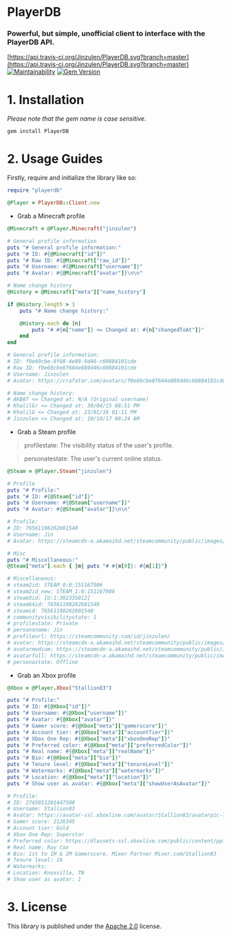 # PlayerDB
### Powerful, but simple, unofficial client to interface with the PlayerDB API.
[https://api.travis-ci.org/Jinzulen/PlayerDB.svg?branch=master](https://api.travis-ci.org/Jinzulen/PlayerDB.svg?branch=master) [![Maintainability](https://api.codeclimate.com/v1/badges/ce7f5b3cd9f3690180ea/maintainability)](https://codeclimate.com/github/Jinzulen/PlayerDB/maintainability) [![Gem Version](https://badge.fury.io/rb/PlayerDB.svg)](https://badge.fury.io/rb/PlayerDB)

# 1. Installation
*Please note that the gem name is case sensitive.*
```
gem install PlayerDB
```

# 2. Usage Guides
Firstly, require and initialize the library like so:
```ruby
require "playerdb"

@Player = PlayerDB::Client.new
```

- Grab a Minecraft profile
```ruby
@Minecraft = @Player.Minecraft("jinzulen")

# General profile information
puts "# General profile information:"
puts "# ID: #{@Minecraft["id"]}"
puts "# Raw ID: #{@Minecraft["raw_id"]}"
puts "# Username: #{@Minecraft["username"]}"
puts "# Avatar: #{@Minecraft["avatar"]}\n\n"

# Name change history
@History = @Minecraft["meta"]["name_history"]

if @History.length > 1
    puts "# Name change history:"

    @History.each do |n|
        puts "# #{n["name"]} <= Changed at: #{n["changedToAt"]}"
    end
end

# General profile information:
# ID: f0e60cbe-8f68-4e88-9d46-c60884101cde
# Raw ID: f0e60cbe8f684e889d46c60884101cde
# Username: Jinzulen
# Avatar: https://crafatar.com/avatars/f0e60cbe8f684e889d46c60884101cde

# Name change history:
# AKBAT <= Changed at: N/A (Original username)
# KhalilGr <= Changed at: 30/04/15 08:51 PM
# KhalilG <= Changed at: 23/01/16 01:11 PM
# Jinzulen <= Changed at: 10/10/17 08:24 AM
```

- Grab a Steam profile
> profilestate: The visibility status of the user's profile.

> personatestate: The user's current online status.
```ruby
@Steam = @Player.Steam("jinzulen")

# Profile
puts "# Profile:"
puts "# ID: #{@Steam["id"]}"
puts "# Username: #{@Steam["username"]}"
puts "# Avatar: #{@Steam["avatar"]}\n\n"

# Profile:
# ID: 76561198262601540
# Username: Jin
# Avatar: https://steamcdn-a.akamaihd.net/steamcommunity/public/images/avatars/ff/ffec106a4a3b7dccce217e9c6553b73ce785b90f_full.jpg

# Misc
puts "# Miscellaneous:"
@Steam["meta"].each { |m| puts "# #{m[0]}: #{m[1]}"}

# Miscellaneous:
# steam2id: STEAM_0:0:151167906
# steam2id_new: STEAM_1:0:151167906
# steam3id: [U:1:302335812]
# steam64id: 76561198262601540
# steamid: 76561198262601540
# communityvisibilitystate: 1
# profilestate: Private
# personaname: Jin
# profileurl: https://steamcommunity.com/id/jinzulen/
# avatar: https://steamcdn-a.akamaihd.net/steamcommunity/public/images/avatars/ff/ffec106a4a3b7dccce217e9c6553b73ce785b90f.jpg
# avatarmedium: https://steamcdn-a.akamaihd.net/steamcommunity/public/images/avatars/ff/ffec106a4a3b7dccce217e9c6553b73ce785b90f_medium.jpg
# avatarfull: https://steamcdn-a.akamaihd.net/steamcommunity/public/images/avatars/ff/ffec106a4a3b7dccce217e9c6553b73ce785b90f_full.jpg
# personastate: Offline
```

- Grab an Xbox profile
```ruby
@Xbox = @Player.Xbox("Stallion83")

puts "# Profile:"
puts "# ID: #{@Xbox["id"]}"
puts "# Username: #{@Xbox["username"]}"
puts "# Avatar: #{@Xbox["avatar"]}"
puts "# Gamer score: #{@Xbox["meta"]["gamerscore"]}"
puts "# Account tier: #{@Xbox["meta"]["accountTier"]}"
puts "# Xbox One Rep: #{@Xbox["meta"]["xboxOneRep"]}"
puts "# Preferred color: #{@Xbox["meta"]["preferredColor"]}"
puts "# Real name: #{@Xbox["meta"]["realName"]}"
puts "# Bio: #{@Xbox["meta"]["bio"]}"
puts "# Tenure level: #{@Xbox["meta"]["tenureLevel"]}"
puts "# Watermarks: #{@Xbox["meta"]["watermarks"]}"
puts "# Location: #{@Xbox["meta"]["location"]}"
puts "# Show user as avatar: #{@Xbox["meta"]["showUserAsAvatar"]}"

# Profile:
# ID: 2745051201447500
# Username: Stallion83
# Avatar: https://avatar-ssl.xboxlive.com/avatar/Stallion83/avatarpic-l.png
# Gamer score: 2126345
# Account tier: Gold
# Xbox One Rep: Superstar
# Preferred color: https://dlassets-ssl.xboxlive.com/public/content/ppl/colors/00009.json
# Real name: Ray Cox
# Bio: 1st to 1M & 2M Gamerscore. Mixer Partner Mixer.com/Stallion83
# Tenure level: 16
# Watermarks:
# Location: Knoxville, TN
# Show user as avatar: 1
```

# 3. License
This library is published under the [Apache 2.0](https://github.com/Jinzulen/PlayerDB/blob/master/LICENSE.md) license.